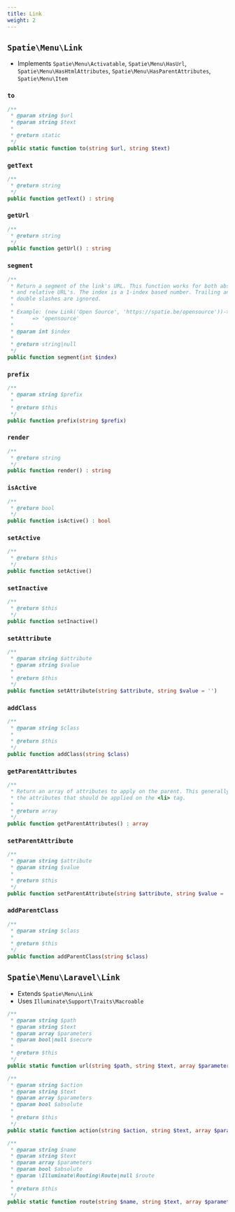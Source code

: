 ```yaml
---
title: Link
weight: 2
---
```


## `Spatie\Menu\Link`

- Implements `Spatie\Menu\Activatable`, `Spatie\Menu\HasUrl`, `Spatie\Menu\HasHtmlAttributes`, `Spatie\Menu\HasParentAttributes`, `Spatie\Menu\Item`


### `to`

```php
/**
 * @param string $url
 * @param string $text
 *
 * @return static
 */
public static function to(string $url, string $text)
```

### `getText`

```php
/**
 * @return string
 */
public function getText() : string
```

### `getUrl`

```php
/**
 * @return string
 */
public function getUrl() : string
```

### `segment`

```php
/**
 * Return a segment of the link's URL. This function works for both absolute
 * and relative URL's. The index is a 1-index based number. Trailing and
 * double slashes are ignored.
 *
 * Example: (new Link('Open Source', 'https://spatie.be/opensource'))->segment(1)
 *      => 'opensource'
 *
 * @param int $index
 *
 * @return string|null
 */
public function segment(int $index)
```

### `prefix`

```php
/**
 * @param string $prefix
 *
 * @return $this
 */
public function prefix(string $prefix)
```

### `render`

```php
/**
 * @return string
 */
public function render() : string
```

### `isActive`

```php
/**
 * @return bool
 */
public function isActive() : bool
```

### `setActive`

```php
/**
 * @return $this
 */
public function setActive()
```

### `setInactive`

```php
/**
 * @return $this
 */
public function setInactive()
```

### `setAttribute`

```php
/**
 * @param string $attribute
 * @param string $value
 *
 * @return $this
 */
public function setAttribute(string $attribute, string $value = '')
```

### `addClass`

```php
/**
 * @param string $class
 *
 * @return $this
 */
public function addClass(string $class)
```

### `getParentAttributes`

```php
/**
 * Return an array of attributes to apply on the parent. This generally means
 * the attributes that should be applied on the <li> tag.
 *
 * @return array
 */
public function getParentAttributes() : array
```

### `setParentAttribute`

```php
/**
 * @param string $attribute
 * @param string $value
 *
 * @return $this
 */
public function setParentAttribute(string $attribute, string $value = '')
```

### `addParentClass`

```php
/**
 * @param string $class
 *
 * @return $this
 */
public function addParentClass(string $class)
```

## `Spatie\Menu\Laravel\Link`

- Extends `Spatie\Menu\Link`
- Uses `Illuminate\Support\Traits\Macroable`

```php
/**
 * @param string $path
 * @param string $text
 * @param array $parameters
 * @param bool|null $secure
 *
 * @return $this
 */
public static function url(string $path, string $text, array $parameters = [], $secure = null)
```

```php
/**
 * @param string $action
 * @param string $text
 * @param array $parameters
 * @param bool $absolute
 *
 * @return $this
 */
public static function action(string $action, string $text, array $parameters = [], bool $absolute = true)
```

```php
/**
 * @param string $name
 * @param string $text
 * @param array $parameters
 * @param bool $absolute
 * @param \Illuminate\Routing\Route|null $route
 *
 * @return $this
 */
public static function route(string $name, string $text, array $parameters = [], $absolute = true, $route = null)
```
